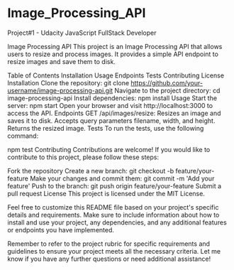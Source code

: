 # Image_Processing_API
Project#1 - Udacity JavaScript FullStack Developer


Image Processing API
This project is an Image Processing API that allows users to resize and process images. It provides a simple API endpoint to resize images and save them to disk.

Table of Contents
Installation
Usage
Endpoints
Tests
Contributing
License
Installation
Clone the repository: git clone https://github.com/your-username/image-processing-api.git
Navigate to the project directory: cd image-processing-api
Install dependencies: npm install
Usage
Start the server: npm start
Open your browser and visit http://localhost:3000 to access the API.
Endpoints
GET /api/images/resize: Resizes an image and saves it to disk. Accepts query parameters filename, width, and height. Returns the resized image.
Tests
To run the tests, use the following command:

npm test
Contributing
Contributions are welcome! If you would like to contribute to this project, please follow these steps:

Fork the repository
Create a new branch: git checkout -b feature/your-feature
Make your changes and commit them: git commit -m 'Add your feature'
Push to the branch: git push origin feature/your-feature
Submit a pull request
License
This project is licensed under the MIT License.

Feel free to customize this README file based on your project's specific details and requirements. Make sure to include information about how to install and use your project, any dependencies, and any additional features or endpoints you have implemented.

Remember to refer to the project rubric for specific requirements and guidelines to ensure your project meets all the necessary criteria. Let me know if you have any further questions or need additional assistance!

